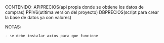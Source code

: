 CONTENIDO:
    APIPRECIOS(api propia donde se obtiene los datos de compras)
    PPIV6(utltima version del proyecto)
    DBPRECIOS(script para crear la base de datos ya con valores)

NOTAS:

    - se debe instalar axios para que funcione